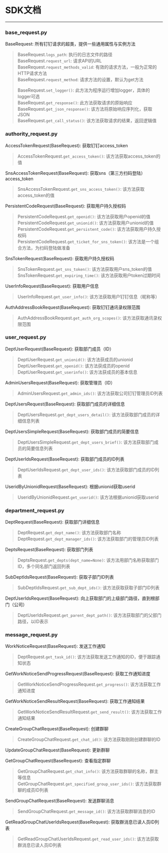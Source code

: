 # SDK文档
----------

### base_request.py
BaseRequest:  所有钉钉请求的超类，提供一些通用属性与实例方法   
>BaseRequest.`logs_path`: 执行的日志文件的路径    
>BaseRequest.`request_url`: 请求API的URL   
>BaseRequest.`request_methods_valid`: 有效的请求方法，一般为正常的HTTP请求方法    
>BaseRequest.`request_method`: 请求方法的设置，默认为get方法    
>   
>BaseRequest.`set_logger()`: 此方法为程序运行增加logger，具体的logger可选    
>BaseRequest.`get_response()`: 此方法获取请求的原始响应   
>BaseRequest.`get_json_response()`: 该方法将原始响应序列化，获取JSON    
>BaseRequest.`get_call_status()`: 该方法获取请求的结果，返回逻辑值    

### authority_request.py
AccessTokenRequest(BaseRequest):  获取钉钉access_token   
>AccessTokenRequest.`get_access_token()`: 该方法获取access_token的值        

SnsAccessTokenRequest(BaseRequest):  获取sns（第三方扫码登陆）access_token   
>SnsAccessTokenRequest.`get_sns_access_token()`: 该方法获取access_token的值        

PersistentCodeRequest(BaseRequest):  获取用户持久授权码   
>PersistentCodeRequest.`get_openid()`: 该方法获取用户openid的值        
>PersistentCodeRequest.`get_unionid()`: 该方法获取用户unionid的值        
>PersistentCodeRequest.`get_persistent_code()`: 该方法获取用户持久授权码        
>PersistentCodeRequest.`get_ticket_for_sns_token()`: 该方法是一个组合方法，为扫码登陆做准备        

SnsTokenRequest(BaseRequest):  获取用户持久授权码   
>SnsTokenRequest.`get_sns_token()`: 该方法获取用户sns_token的值        
>SnsTokenRequest.`get_expiring_time()`: 该方法获取用户token过期时间        

UserInfoRequest(BaseRequest):  获取用户信息   
>UserInfoRequest.`get_user_info()`: 该方法获取用户钉钉信息（昵称等）        

AuthAddressBookRequest(BaseRequest):  获取钉钉通讯录权限范围   
>AuthAddressBookRequest.`get_auth_org_scopes()`: 该方法获取通讯录权限范围     

### user_request.py
DeptUserRequest(BaseRequest):  获取部门成员（ID）   
>DeptUserRequest.`get_unionid()`: 该方法获成员的unionid     
>DeptUserRequest.`get_openid()`: 该方法获成员的openid     
>DeptUserRequest.`get_userinfo()`: 该方法获成员的基本信息     

AdminUsersRequest(BaseRequest):  获取管理员（ID）   
>AdminUsersRequest.`get_admin_ids()`: 该方法获取公司钉钉管理员ID列表     

DeptUsersRequest(BaseRequest):  获取部门成员的详细信息   
>DeptUsersRequest.`get_dept_users_detail()`: 该方法获取部门成员的详细信息列表     

DeptUsersSimpleRequest(BaseRequest):  获取部门成员的简要信息   
>DeptUsersSimpleRequest.`get_dept_users_brief()`: 该方法获取部门成员的简要信息列表     

DeptUserIdsRequest(BaseRequest):  获取部门成员的ID列表   
>DeptUserIdsRequest.`get_dept_user_ids()`: 该方法获取部门成员的ID列表     

UseridByUnionidRequest(BaseRequest):  根据unionid获取userid   
>UseridByUnionidRequest.`get_userid()`: 该方法根据unionid获取userid     

### department_request.py
DeptRequest(BaseRequest):  获取部门详细信息   
>DeptRequest.`get_dept_name()`: 该方法获取部门名称     
>DeptRequest.`get_dept_manager_ids()`: 该方法获取部门的管理员ID列表     

DeptsRequest(BaseRequest):  获取部门列表   
>DeptsRequest.`get_depts(dept_name=None)`: 该方法用部门名称获取部门ID，多个同名部门返回列表     

SubDeptIdsRequest(BaseRequest):  获取子部门ID列表   
>SubDeptIdsRequest.`get_sub_dept_ids()`: 该方法获取获取子部门ID列表         

DeptUserIdsRequest(BaseRequest):  向上获取部门的上级部门路径，直到根部门（公司）   
>DeptUserIdsRequest.`get_parent_dept_path()`: 该方法获取部门的父部门路径，以ID表示     

### message_request.py
WorkNoticeRequest(BaseRequest):  发送工作通知   
>DeptRequest.`get_task_id()`: 该方法获取发送工作通知的ID，便于跟踪通知状态       

GetWorkNoticeSendProgressRequest(BaseRequest):  获取工作通知进度   
>GetWorkNoticeSendProgressRequest.`get_progress()`: 该方法获取工作通知进度     

GetWorkNoticeSendResultRequest(BaseRequest):  获取工作通知结果   
>GetWorkNoticeSendResultRequest.`get_send_result()`: 该方法获取工作通知结果         

CreateGroupChatRequest(BaseRequest):  创建群聊   
>CreateGroupChatRequest.`get_chat_id()`: 该方法获取刚刚创建群聊的ID     

UpdateGroupChatRequest(BaseRequest):  更新群聊   

GetGroupChatRequest(BaseRequest):  查看指定群聊   
>GetGroupChatRequest.`get_chat_info()`: 该方法获取群聊的名称，群主等信息    
>GetGroupChatRequest.`get_specified_group_user_ids()`: 该方法获取群聊的成员ID列表    

SendGroupChatRequest(BaseRequest):  发送群聊消息   
>SendGroupChatRequest.`get_message_id()`: 该方法获取群聊消息的ID  

GetReadGroupChatUserIdsRequest(BaseRequest):  获取群消息已读人员ID列表   
>GetReadGroupChatUserIdsRequest.`get_read_user_ids()`: 该方法获取群消息已读人员ID列表  
